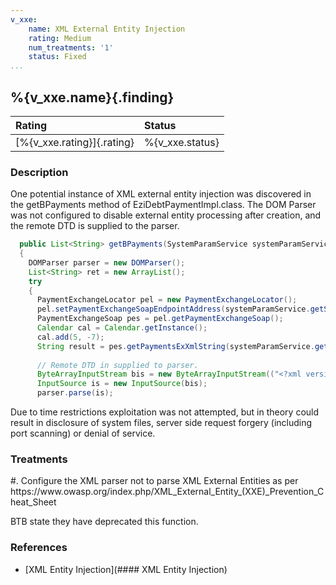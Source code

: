 ```yaml
---
v_xxe:
    name: XML External Entity Injection
    rating: Medium
    num_treatments: '1'
    status: Fixed
...
```


## %{v_xxe.name}{.finding}

| Rating                     | Status          |
|:---------------------------|:----------------|
| [%{v_xxe.rating}]{.rating} | %{v_xxe.status} |

### Description

One potential instance of XML external entity injection was discovered in the getBPayments method of EziDebtPaymentImpl.class. The DOM Parser was not configured to disable external entity processing after creation, and the remote DTD is supplied to the parser.

```java
  public List<String> getBPayments(SystemParamService systemParamService)
  {
    DOMParser parser = new DOMParser();
    List<String> ret = new ArrayList();
    try
    {
      PaymentExchangeLocator pel = new PaymentExchangeLocator();
      pel.setPaymentExchangeSoapEndpointAddress(systemParamService.getSystemParamString(SystemParamKey.EZIDEBIT_SERVER_URL));
      PaymentExchangeSoap pes = pel.getPaymentExchangeSoap();
      Calendar cal = Calendar.getInstance();
      cal.add(5, -7);
      String result = pes.getPaymentsExXmlString(systemParamService.getSystemParamString(SystemParamKey.EZIDEBIT_KEY), "ALL", "ALL", "ALL", "", DateUtil.safeFormatDate(cal.getTime(), DateFormatKey.DATE_FORMAT_YYYY_MM_DD), DateUtil.safeFormatDate(new Date(), DateFormatKey.DATE_FORMAT_YYYY_MM_DD), "SETTLEMENT", "", "");
      
      // Remote DTD in supplied to parser.
      ByteArrayInputStream bis = new ByteArrayInputStream(("<?xml version=\"1.0\" encoding=\"ISO-8859-1\"?>\n" + result).getBytes());
      InputSource is = new InputSource(bis);
      parser.parse(is);
```

Due to time restrictions exploitation was not attempted, but in theory could result in disclosure of system files, server side request forgery (including port scanning) or denial of service.

### Treatments
<div class="treatment">
#. Configure the XML parser not to parse XML External Entities as per https://www.owasp.org/index.php/XML_External_Entity_(XXE)_Prevention_Cheat_Sheet
</div>

BTB state they have deprecated this function.

### References

* [XML Entity Injection](#### XML Entity Injection)
